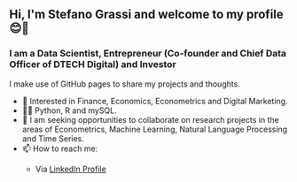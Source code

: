 <h2>Hi, I'm Stefano Grassi and welcome to my profile 😊👋</h2>

<h3>I am a Data Scientist, Entrepreneur (Co-founder and Chief Data Officer of DTECH Digital) and Investor</h3>

I make use of GitHub pages to share my projects and thoughts.

- 👀 Interested in Finance, Economics, Econometrics and Digital Marketing.
- 👨‍💻 Python, R and mySQL.
- 👯 I am seeking opportunities to collaborate on research projects in the areas of Econometrics, Machine Learning, Natural Language Processing and Time Series.
- 📫 How to reach me:
<ul>
  <ul>
  <li>
    Via <a href="https://www.linkedin.com/in/steven-grassi/">LinkedIn Profile</a>
  </li>
  </ul>
</ul>

<!---
stevefatz95/stevefatz95 is a ✨ special ✨ repository because its `README.md` (this file) appears on your GitHub profile.
You can click the Preview link to take a look at your changes.
--->
